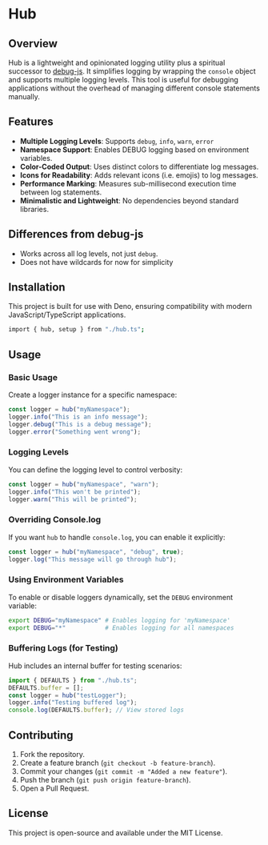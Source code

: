 # Hub

## Overview
Hub is a lightweight and opinionated logging utility plus a spiritual successor to [debug-js](https://github.com/debug-js/debug). It simplifies logging by wrapping the `console` object and supports multiple logging levels. This tool is useful for debugging applications without the overhead of managing different console statements manually.

## Features
- **Multiple Logging Levels**: Supports `debug`, `info`, `warn`, `error`
- **Namespace Support**: Enables DEBUG logging based on environment variables.
- **Color-Coded Output**: Uses distinct colors to differentiate log messages.
- **Icons for Readability**: Adds relevant icons (i.e. emojis) to log messages.
- **Performance Marking**: Measures sub-millisecond execution time between log statements.
- **Minimalistic and Lightweight**: No dependencies beyond standard libraries.

## Differences from debug-js
- Works across all log levels, not just `debug`.
- Does not have wildcards for now for simplicity

## Installation
This project is built for use with Deno, ensuring compatibility with modern JavaScript/TypeScript applications.

```sh
import { hub, setup } from "./hub.ts";
```

## Usage

### Basic Usage
Create a logger instance for a specific namespace:

```typescript
const logger = hub("myNamespace");
logger.info("This is an info message");
logger.debug("This is a debug message");
logger.error("Something went wrong");
```

### Logging Levels
You can define the logging level to control verbosity:

```typescript
const logger = hub("myNamespace", "warn");
logger.info("This won't be printed");
logger.warn("This will be printed");
```

### Overriding Console.log
If you want `hub` to handle `console.log`, you can enable it explicitly:

```typescript
const logger = hub("myNamespace", "debug", true);
logger.log("This message will go through hub");
```

### Using Environment Variables
To enable or disable loggers dynamically, set the `DEBUG` environment variable:

```sh
export DEBUG="myNamespace" # Enables logging for 'myNamespace'
export DEBUG="*"           # Enables logging for all namespaces
```

### Buffering Logs (for Testing)
Hub includes an internal buffer for testing scenarios:

```typescript
import { DEFAULTS } from "./hub.ts";
DEFAULTS.buffer = [];
const logger = hub("testLogger");
logger.info("Testing buffered log");
console.log(DEFAULTS.buffer); // View stored logs
```

## Contributing
1. Fork the repository.
2. Create a feature branch (`git checkout -b feature-branch`).
3. Commit your changes (`git commit -m "Added a new feature"`).
4. Push the branch (`git push origin feature-branch`).
5. Open a Pull Request.

## License
This project is open-source and available under the MIT License.
